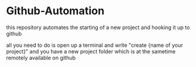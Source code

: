 # Github-Automation
this repository automates the starting of a new project and hooking it up to github

all you need to do is open up a terminal and write "create {name of your project}" and you have a new project folder which is at the sametime remotely available on github
